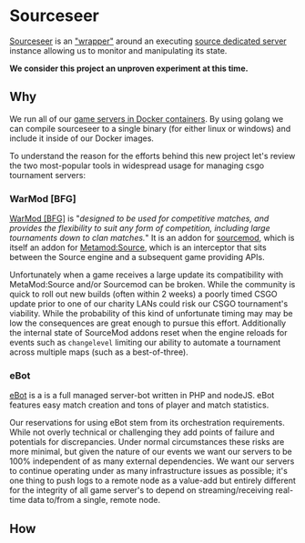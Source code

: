 # Sourceseer

[Sourceseer](https://github.com/LacledesLAN/sourceseer) is an ["wrapper"](https://en.wikipedia.org/wiki/Wrapper_library) around an executing [source dedicated server](https://developer.valvesoftware.com/wiki/Source_Dedicated_Server) instance allowing us to monitor and manipulating its state.

**We consider this project an unproven experiment at this time.**

## Why

We run all of our [game servers in Docker containers](https://github.com/LacledesLAN/README.1ST/blob/master/GameServers/DockerAndGameServers.md). By using golang we can compile sourceseer to a single binary (for either linux or windows) and include it inside of our Docker images.

To understand the reason for the efforts behind this new project let's review the two most-popular tools in widespread usage for managing csgo tournament servers:

### WarMod [BFG]

[WarMod [BFG]](https://forums.alliedmods.net/showthread.php?t=225474) is "*designed to be used for competitive matches, and provides the flexibility to suit any form of competition, including large tournaments down to clan matches.*"  It is an addon for [sourcemod](https://www.sourcemod.net/), which is itself an addon for [Metamod:Source](https://wiki.alliedmods.net/Metamod:Source), which is an interceptor that sits between the Source engine and a subsequent game providing APIs.

Unfortunately when a game receives a large update its compatibility with MetaMod:Source and/or Sourcemod can be broken. While the community is quick to roll out new builds (often within 2 weeks) a poorly timed CSGO update prior to one of our charity LANs could risk our CSGO tournament's viability. While the probability of this kind of unfortunate timing may may be low the consequences are great enough to pursue this effort.  Additionally the internal state of SourceMod addons reset when the engine reloads for events such as `changelevel` limiting our ability to automate a tournament across multiple maps (such as a best-of-three).

### eBot

[eBot](https://github.com/deStrO/eBot-CSGO) is a is a full managed server-bot written in PHP and nodeJS. eBot features easy match creation and tons of player and match statistics.

Our reservations for using eBot stem from its orchestration requirements. While not overly technical or challenging they add points of failure and potentials for discrepancies. Under normal circumstances these risks are more minimal, but given the nature of our events we want our servers to be 100% independent of as many external dependencies. We want our servers to continue operating under as many infrastructure issues as possible; it's one thing to push logs to a remote node as a value-add but entirely different for the integrity of all game server's to depend on streaming/receiving real-time data to/from a single, remote node.

## How

